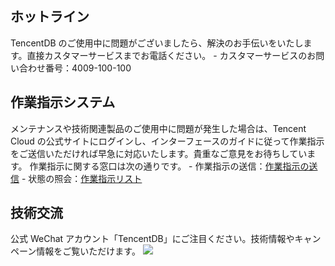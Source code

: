 ﻿## ホットライン
TencentDB のご使用中に問題がございましたら、解決のお手伝いをいたします。直接カスタマーサービスまでお電話ください。
- カスタマーサービスのお問い合わせ番号：4009-100-100

## 作業指示システム
メンテナンスや技術関連製品のご使用中に問題が発生した場合は、Tencent Cloud の公式サイトにログインし、インターフェースのガイドに従って作業指示をご送信いただければ早急に対応いたします。貴重なご意見をお待ちしています。
作業指示に関する窓口は次の通りです。
- 作業指示の送信：[作業指示の送信](https://console.cloud.tencent.com/workorder/category)
- 状態の照会：[作業指示リスト](https://console.cloud.tencent.com/workorder)

## 技術交流
公式 WeChat アカウント「TencentDB」にご注目ください。技術情報やキャンペーン情報をご覧いただけます。
![](https://main.qcloudimg.com/raw/106276466dfc6f9591fd50f90db53d5a.png)
